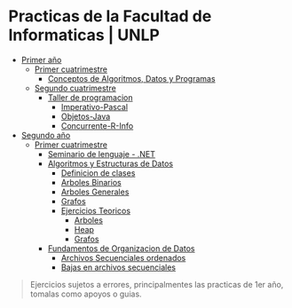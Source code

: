 # Practicas de la Facultad de Informaticas | UNLP

* [Primer año](https://github.com/juani48/Facultad-Practicas/tree/main/1ro)
  * [Primer cuatrimestre](https://github.com/juani48/Facultad-Practicas/tree/main/1ro/1-Cutrimestre)
    * [Conceptos de Algoritmos, Datos y Programas](https://github.com/juani48/Facultad-Practicas/tree/main/1ro/1-Cutrimestre/CADP)
  * [Segundo cuatrimestre](https://github.com/juani48/Facultad-Practicas/tree/main/1ro/2-Cutrimestre)
    * [Taller de programacion](https://github.com/juani48/Facultad-Practicas/tree/main/1ro/2-Cutrimestre/TallerDeProgramacion)
      * [Imperativo-Pascal](https://github.com/juani48/Facultad-Practicas/tree/main/1ro/2-Cutrimestre/TallerDeProgramacion/1-Imperativo%20(Pascal))
      * [Objetos-Java](https://github.com/juani48/Facultad-Practicas/tree/main/1ro/2-Cutrimestre/TallerDeProgramacion/2-Objetos%20(Java))
      * [Concurrente-R-Info](https://github.com/juani48/Facultad-Practicas/tree/main/1ro/2-Cutrimestre/TallerDeProgramacion/3-Concurrente%20(r-info))
* [Segundo año](https://github.com/juani48/Facultad-Practicas/tree/main/2do)
  * [Primer cuatrimestre](https://github.com/juani48/Facultad-Practicas/tree/main/2do/1er%20Cuatrimestre)
    * [Seminario de lenguaje - .NET](https://github.com/juani48/Facultad-Practicas/tree/main/2do/1er%20Cuatrimestre)
    * [Algoritmos y Estructuras de Datos](https://github.com/juani48/Facultad-Practicas/tree/main/2do/1er%20Cuatrimestre/AyED)
      * [Definicion de clases](https://github.com/juani48/Facultad-Practicas/tree/main/2do/1er%20Cuatrimestre/AyED/JavaClases)
      * [Arboles Binarios](https://github.com/juani48/Facultad-Practicas/tree/main/2do/1er%20Cuatrimestre/AyED/Practica2-ArbolesBInarios) 
      * [Arboles Generales](https://github.com/juani48/Facultad-Practicas/tree/main/2do/1er%20Cuatrimestre/AyED/Practica3-ArbolesGenerales)
      * [Grafos](https://github.com/juani48/Facultad-Practicas/tree/main/2do/1er%20Cuatrimestre/AyED/Pratica5-Grafos)
      * [Ejercicios Teoricos](https://github.com/juani48/Facultad-Practicas/tree/main/2do/1er%20Cuatrimestre/AyED/EjercitacionTeorica)
         - [Arboles](https://github.com/juani48/Facultad-Practicas/tree/main/2do/1er%20Cuatrimestre/AyED/EjercitacionTeorica/1-Arboles)
         - [Heap](https://github.com/juani48/Facultad-Practicas/tree/main/2do/1er%20Cuatrimestre/AyED/EjercitacionTeorica/2-Heap)
         - [Grafos](https://github.com/juani48/Facultad-Practicas/tree/main/2do/1er%20Cuatrimestre/AyED/EjercitacionTeorica/3-Grafos)
    * [Fundamentos de Organizacion de Datos](https://github.com/juani48/Facultad-Practicas/tree/main/2do/1er%20Cuatrimestre/FOD)
      * [Archivos Secuenciales ordenados](https://github.com/juani48/Facultad-Practicas/tree/main/2do/1er%20Cuatrimestre/FOD/Practica2-Algor%C3%ADtmica%20Cl%C3%A1sica)
      * [Bajas en archivos secuenciales](https://github.com/juani48/Facultad-Practicas/tree/main/2do/1er%20Cuatrimestre/FOD/Practica3-Bajas)

>Ejercicios sujetos a errores, principalmentes las practicas de 1er año, tomalas como apoyos o guias.

